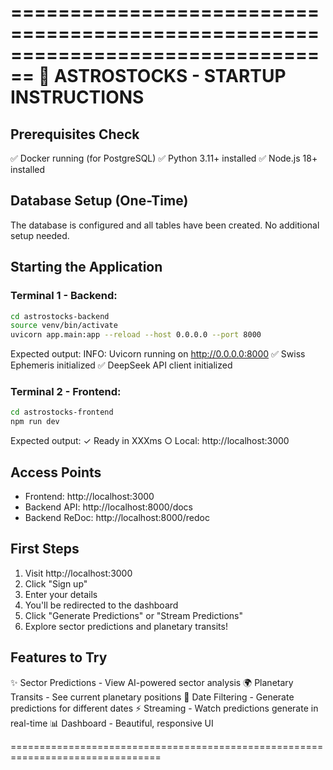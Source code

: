 ================================================================================
🎯 ASTROSTOCKS - STARTUP INSTRUCTIONS
================================================================================

## Prerequisites Check

✅ Docker running (for PostgreSQL)
✅ Python 3.11+ installed
✅ Node.js 18+ installed

## Database Setup (One-Time)

The database is configured and all tables have been created.
No additional setup needed.

## Starting the Application

### Terminal 1 - Backend:

```bash
cd astrostocks-backend
source venv/bin/activate
uvicorn app.main:app --reload --host 0.0.0.0 --port 8000
```

Expected output:
  INFO:     Uvicorn running on http://0.0.0.0:8000
  ✅ Swiss Ephemeris initialized
  ✅ DeepSeek API client initialized

### Terminal 2 - Frontend:

```bash
cd astrostocks-frontend
npm run dev
```

Expected output:
  ✓ Ready in XXXms
  ○ Local: http://localhost:3000

## Access Points

- Frontend: http://localhost:3000
- Backend API: http://localhost:8000/docs
- Backend ReDoc: http://localhost:8000/redoc

## First Steps

1. Visit http://localhost:3000
2. Click "Sign up" 
3. Enter your details
4. You'll be redirected to the dashboard
5. Click "Generate Predictions" or "Stream Predictions"
6. Explore sector predictions and planetary transits!

## Features to Try

✨ Sector Predictions - View AI-powered sector analysis
🌍 Planetary Transits - See current planetary positions
📅 Date Filtering - Generate predictions for different dates
⚡ Streaming - Watch predictions generate in real-time
📊 Dashboard - Beautiful, responsive UI

================================================================================
